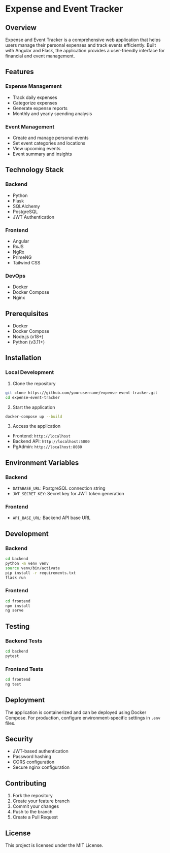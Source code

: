 # Expense and Event Tracker

## Overview

Expense and Event Tracker is a comprehensive web application that helps users manage their personal expenses and track events efficiently. Built with Angular and Flask, the application provides a user-friendly interface for financial and event management.

## Features

### Expense Management
- Track daily expenses
- Categorize expenses
- Generate expense reports
- Monthly and yearly spending analysis

### Event Management
- Create and manage personal events
- Set event categories and locations
- View upcoming events
- Event summary and insights

## Technology Stack

### Backend
- Python
- Flask
- SQLAlchemy
- PostgreSQL
- JWT Authentication

### Frontend
- Angular
- RxJS
- NgRx
- PrimeNG
- Tailwind CSS

### DevOps
- Docker
- Docker Compose
- Nginx

## Prerequisites
- Docker
- Docker Compose
- Node.js (v18+)
- Python (v3.11+)

## Installation

### Local Development

1. Clone the repository
```bash
git clone https://github.com/yourusername/expense-event-tracker.git
cd expense-event-tracker
```

2. Start the application
```bash
docker-compose up --build
```

3. Access the application
- Frontend: `http://localhost`
- Backend API: `http://localhost:5000`
- PgAdmin: `http://localhost:8080`

## Environment Variables

### Backend
- `DATABASE_URL`: PostgreSQL connection string
- `JWT_SECRET_KEY`: Secret key for JWT token generation

### Frontend
- `API_BASE_URL`: Backend API base URL

## Development

### Backend
```bash
cd backend
python -m venv venv
source venv/bin/activate
pip install -r requirements.txt
flask run
```

### Frontend
```bash
cd frontend
npm install
ng serve
```

## Testing

### Backend Tests
```bash
cd backend
pytest
```

### Frontend Tests
```bash
cd frontend
ng test
```

## Deployment
The application is containerized and can be deployed using Docker Compose. For production, configure environment-specific settings in `.env` files.

## Security
- JWT-based authentication
- Password hashing
- CORS configuration
- Secure nginx configuration

## Contributing
1. Fork the repository
2. Create your feature branch
3. Commit your changes
4. Push to the branch
5. Create a Pull Request

## License
This project is licensed under the MIT License.